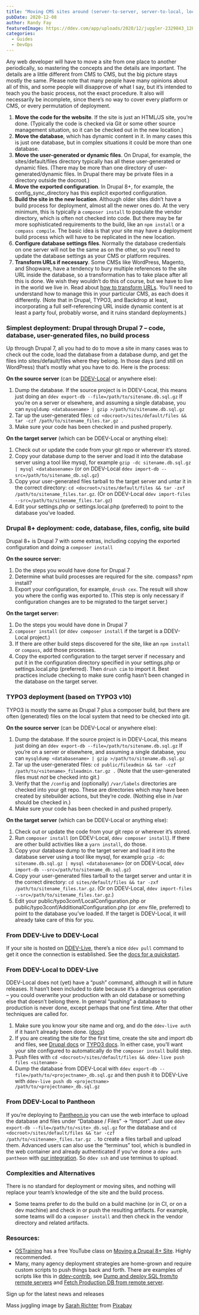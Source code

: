 ```yaml
---
title: "Moving CMS sites around (server-to-server, server-to-local, local-to-server)"
pubDate: 2020-12-08
author: Randy Fay
featuredImage: https://ddev.com/app/uploads/2020/12/juggler-2329843_1280-e1607477143481.jpg
categories:
  - Guides
  - DevOps
---
```


Any web developer will have to move a site from one place to another periodically, so mastering the concepts and the details are important. The details are a little different from CMS to CMS, but the big picture stays mostly the same. Please note that many people have many opinions about all of this, and some people will disapprove of what I say, but it’s intended to teach you the basic process, not the exact procedure. It also will necessarily be incomplete, since there’s no way to cover every platform or CMS, or every permutation of deployment.

1. **Move the code for the website**. If the site is just an HTML/JS site, you’re done. (Typically the code is checked via Git or some other source management situation, so it can be checked out in the new location.)
2. **Move the database**, which has dynamic content in it. In many cases this is just one database, but in complex situations it could be more than one database.
3. **Move the user-generated or dynamic files**. On Drupal, for example, the sites/default/files directory typically has all these user-generated or dynamic files. (There may be more than one directory of user-generated/dynamic files. In Drupal there may be private files in a directory outside the docroot.)
4. **Move the exported configuration**. In Drupal 8+, for example, the config_sync_directory has this explicit exported configuration.
5. **Build the site in the new location**. Although older sites didn’t have a build process for deployment, almost all the newer ones do. At the very minimum, this is typically a `composer install` to populate the vendor directory, which is often not checked into code. But there may be far more sophisticated requirements to the build, like an `npm install` or a `compass compile`. The basic idea is that your site may have a deployment build process which will have to be replicated in the new location.
6. **Configure database settings files**. Normally the database credentials on one server will not be the same as on the other, so you’ll need to update the database settings as your CMS or platform requires.
7. **Transform URLs if necessary**. Some CMSs like WordPress, Magento, and Shopware, have a tendency to bury multiple references to the site URL inside the database, so a transformation has to take place after all this is done. We wish they wouldn’t do this of course, but we have to live in the world we live in. Read about [how to transform URLs](https://ddev.com/ddev-local/sharing-a-ddev-local-project-with-other-collaborators/). You’ll need to understand how to manage this in your particular CMS, as each does it differently. (Note that in Drupal, TYPO3, and Backdrop at least, incorporating a full self-referencing URL inside dynamic content is at least a party foul, probably worse, and it ruins standard deployments.)

### Simplest deployment: Drupal through Drupal 7 – code, database, user-generated files, no build process

Up through Drupal 7, all you had to do to move a site in many cases was to check out the code, load the database from a database dump, and get the files into sites/default/files where they belong. In those days (and still on WordPress) that’s mostly what you have to do. Here is the process:

**On the source server** (can be [DDEV-Local](https://ddev.readthedocs.io/en/stable/) or anywhere else):

1. Dump the database. If the source project is in DDEV-Local, this means just doing an `ddev export-db --file=/path/to/sitename.db.sql.gz` If you’re on a server or elsewhere, and assuming a single database, you can `mysqldump <databasename> | gzip >/path/to/sitename.db.sql.gz`
2. Tar up the user-generated files: `cd <docroot>/sites/default/files && tar -czf /path/to/sitename_files.tar.gz .`
3. Make sure your code has been checked in and pushed properly.

**On the target server** (which can be DDEV-Local or anything else):

1. Check out or update the code from your git repo or wherever it’s stored.
2. Copy your database dump to the server and load it into the database server using a tool like mysql, for example `gzip -dc sitename.db.sql.gz | mysql <databasename>` (or on DDEV-Local `ddev import-db --src=/path/to/sitename_db.sql.gz`)
3. Copy your user-generated files tarball to the target server and untar it in the correct directory: `cd <docroot>/sites/default/files && tar -zxf /path/to/sitename_files.tar.gz`. (Or on DDEV-Local `ddev import-files --src=/path/to/sitename_files.tar.gz`)
4. Edit your settings.php or settings.local.php (preferred) to point to the database you’ve loaded.

### Drupal 8+ deployment: code, database, files, config, site build

Drupal 8+ is Drupal 7 with some extras, including copying the exported configuration and doing a `composer install`

**On the source server:**

1. Do the steps you would have done for Drupal 7
2. Determine what build processes are required for the site. compass? npm install?
3. Export your configuration, for example, `drush cex`. The result will show you where the config was exported to. (This step is only necessary if configuration changes are to be migrated to the target server.)

**On the target server:**

1. Do the steps you would have done in Drupal 7
2. `composer install` (or `ddev composer install` if the target is a DDEV-Local project.)
3. If there are other build steps discovered for the site, like an `npm install` or `compass`, add those processes.
4. Copy the exported configuration to the target server if necessary and put it in the configuration directory specified in your settings.php or settings.local.php (preferred). Then `drush cim` to import it. Best practices include checking to make sure config hasn’t been changed in the database on the target server.

### TYPO3 deployment (based on TYPO3 v10)

TYPO3 is mostly the same as Drupal 7 plus a composer build, but there are often (generated) files on the local system that need to be checked into git.

**On the source server** (can be DDEV-Local or anywhere else):

1. Dump the database. If the source project is in DDEV-Local, this means just doing an `ddev export-db --file=/path/to/sitename.db.sql.gz` If you’re on a server or elsewhere, and assuming a single database, you can `mysqldump <databasename> | gzip >/path/to/sitename.db.sql.gz`
2. Tar up the user-generated files: `cd public/fileadmin && tar -czf /path/to/<sitename>_fileadmin.tar.gz .` (Note that the user-generated files must _not_ be checked into git.)
3. Verify that the `/config` and (optionally) `/var/labels` directories are checked into your git repo. These are directories which may have been created by sitebuilder actions, but they’re _code_. (Nothing else in /var should be checked in.)
4. Make sure your code has been checked in and pushed properly.

**On the target server** (which can be DDEV-Local or anything else):

1. Check out or update the code from your git repo or wherever it’s stored.
2. Run `composer install` (on DDEV-Local, `ddev composer install`). If there are other build activities like a `yarn install`, do those.
3. Copy your database dump to the target server and load it into the database server using a tool like mysql, for example `gzip -dc sitename.db.sql.gz | mysql <databasename>` (or on DDEV-Local, `ddev import-db --src=/path/to/sitename_db.sql.gz`)
4. Copy your user-generated files tarball to the target server and untar it in the correct directory: `cd sites/default/files && tar -zxf /path/to/sitename_files.tar.gz`. (Or on DDEV-Local, `ddev import-files --src=/path/to/sitename_files.tar.gz`.)
5. Edit your public/typo3conf/LocalConfiguration.php or public/typo3conf/AdditionalConfiguration.php (or .env file, preferred) to point to the database you’ve loaded. If the target is DDEV-Local, it will already take care of this for you.

### From DDEV-Live to DDEV-Local

If your site is hosted on [DDEV-Live](http://ddev.com/ddev-live), there’s a nice `ddev pull` command to get it once the connection is established. See the [docs for a quickstart](https://ddev.readthedocs.io/en/stable/users/providers/DDEV-Live/).

### From DDEV-Local to DDEV-Live

DDEV-Local does not (yet) have a “push” command, although it will in future releases. It hasn’t been included to date because it’s a dangerous operation – you could overwrite your production with an old database or something else that doesn’t belong there. In general “pushing” a database to production is never done, except perhaps that one first time. After that other techniques are called for.

1. Make sure you know your site name and org, and do the `ddev-live auth` if it hasn’t already been done. ([docs](https://docs.ddev.com/authentication/))
2. If you are creating the site for the first time, create the site and import db and files, see [Drupal docs](https://docs.ddev.com/drupal-guide/) or [TYPO3 docs](https://docs.ddev.com/typo3-guide/). In either case, you’ll want your site configured to automatically do the `composer install` build step.
3. Push files with `cd <docroot>/sites/default/files && ddev-live push files <sitename> .`
4. Dump the database from DDEV-Local with `ddev export-db --file=/path/to/<projectname>_db.sql.gz` and then push it to DDEV-Live with `ddev-live push db <projectname> /path/to/<projectname>_db.sql.gz`

### From DDEV-Local to Pantheon

If you’re deploying to [Pantheon.io](http://pantheon.io) you can use the web interface to upload the database and files under “Database / Files” → “Import”. Just use `ddev export-db --file=/path/to/<site>_db.sql.gz` for the database and `cd <docroot>/sites/default/files && tar -czf /path/to/<sitename>_files.tar.gz .` to create a files tarball and upload them. Advanced users can also use the “terminus” tool, which is bundled in the web container and already authenticated if you’ve done a `ddev auth pantheon` with [our integration](https://ddev.readthedocs.io/en/stable/users/providers/pantheon/). So `ddev ssh` and use terminus to upload.

### Complexities and Alternatives

There is no standard for deployment or moving sites, and nothing will replace your team’s knowledge of the site and the build process.

- Some teams prefer to do the build on a build machine (or in CI, or on a dev machine) and check in or push the resulting artifacts. For example, some teams will do a `composer install` and then check in the vendor directory and related artifacts.

### Resources:

- [OSTraining](https://www.ostraining.com/) has a free YouTube class on [Moving a Drupal 8+ Site](https://www.youtube.com/playlist?list=PLtaXuX0nEZk-ow4oT3yqxmjk4IRHz4jHl). Highly recommended.
- Many, many agency deployment strategies are home-grown and require custom scripts to push things back and forth. There are examples of scripts like this in [ddev-contrib](https://github.com/drud/ddev-contrib), see [Dump and deploy SQL from/to remote servers](https://github.com/drud/ddev-contrib/blob/master/custom-commands/dump-and-deploy-db) and [Fetch Production DB from remote server](https://github.com/drud/ddev-contrib/blob/master/custom-commands/fetchproductiondb).

Sign up for the latest news and releases

Mass juggling image by [Sarah Richter](https://pixabay.com/users/sarahrichterart-1546275/?utm%5Fsource=link-attribution&utm%5Fmedium=referral&utm%5Fcampaign=image&utm%5Fcontent=2329843) from [Pixabay](https://pixabay.com/?utm%5Fsource=link-attribution&utm%5Fmedium=referral&utm%5Fcampaign=image&utm%5Fcontent=2329843)
